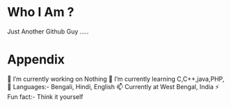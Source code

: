 # Who I Am ? 
Just Another Github Guy .....
# Appendix
 🔭 I’m currently working on Nothing
 🌱 I’m currently learning  C,C++,java,PHP,
 💬 Languages:- Bengali, Hindi, English
 📫 Currently at West Bengal, India
 ⚡ Fun fact:- Think it yourself 


